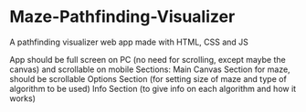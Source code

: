 # Maze-Pathfinding-Visualizer
A pathfinding visualizer web app made with HTML, CSS and JS

App should be full screen on PC (no need for scrolling, except maybe the canvas) and scrollable on
mobile
Sections:
    Main Canvas Section for maze, should be scrollable
    Options Section (for setting size of maze and type of algorithm to be used)
    Info Section (to give info on each algorithm and how it works)
    